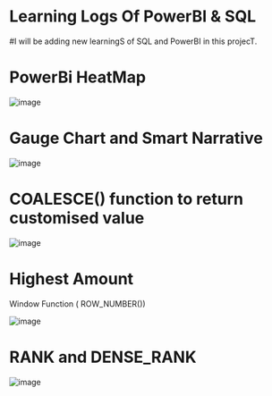 # Learning Logs Of PowerBI & SQL

#I will be adding new learningS of SQL and PowerBI in this projecT.

# PowerBi HeatMap

![image](https://user-images.githubusercontent.com/16399584/197061240-be0c3c91-1a77-41ab-97d7-5bee4bcec3f5.png)

# Gauge Chart and Smart Narrative 

![image](https://user-images.githubusercontent.com/16399584/197067010-0e83ba21-a0b3-4a79-95a6-2d8a5472407f.png)

# COALESCE() function to return customised value 

![image](https://user-images.githubusercontent.com/16399584/197069235-c4324c48-b5db-472e-8027-c75d23eab0f5.png)

# Highest Amount 
Window Function ( ROW_NUMBER())

![image](https://user-images.githubusercontent.com/16399584/197070950-72d9dfd9-0c23-4ab1-b024-979429e74f0f.png)

# RANK and DENSE_RANK

![image](https://user-images.githubusercontent.com/16399584/197073528-6800db69-ee5e-4c87-8574-ae7ad69dc133.png)
